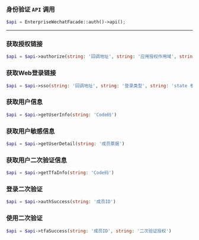 ### 身份验证 `API` 调用
```php
$api = EnterpriseWechatFacade::auth()->api();
```

---

### 获取授权链接

```php
$api = $api->authorize(string: '回调地址', string: '应用授权作用域', string: 'state 参数')
```

### 获取Web登录链接

```php
$api = $api->sso(string: '回调地址', string: '登录类型', string: 'state 参数', string: '语言类型')
```

### 获取用户信息

```php
$api = $api->getUserInfo(string: 'Code码')
```

### 获取用户敏感信息

```php
$api = $api->getUserDetail(string: '成员票据')
```

### 获取用户二次验证信息

```php
$api = $api->getTfaInfo(string: 'Code码')
```

### 登录二次验证

```php
$api = $api->authSuccess(string: '成员ID')
```

### 使用二次验证

```php
$api = $api->tfaSuccess(string: '成员ID', string: '二次验证授权')
```
